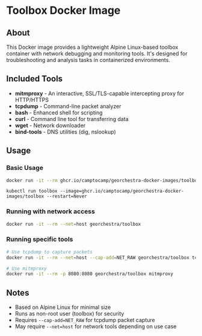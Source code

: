 # Toolbox Docker Image

## About

This Docker image provides a lightweight Alpine Linux-based toolbox container with network debugging and monitoring tools. It's designed for troubleshooting and analysis tasks in containerized environments.

## Included Tools

- **mitmproxy** - An interactive, SSL/TLS-capable intercepting proxy for HTTP/HTTPS
- **tcpdump** - Command-line packet analyzer
- **bash** - Enhanced shell for scripting
- **curl** - Command line tool for transferring data
- **wget** - Network downloader
- **bind-tools** - DNS utilities (dig, nslookup)

## Usage

### Basic Usage

```bash
docker run -it --rm ghcr.io/camptocamp/georchestra-docker-images/toolbox
```

```
kubectl run toolbox --image=ghcr.io/camptocamp/georchestra-docker-images/toolbox --restart=Never
```

### Running with network access

```bash
docker run -it --rm --net=host georchestra/toolbox
```

### Running specific tools

```bash
# Use tcpdump to capture packets
docker run -it --rm --net=host --cap-add=NET_RAW georchestra/toolbox tcpdump -i any

# Use mitmproxy
docker run -it --rm -p 8080:8080 georchestra/toolbox mitmproxy
```

## Notes

- Based on Alpine Linux for minimal size
- Runs as non-root user (toolbox) for security
- Requires `--cap-add=NET_RAW` for tcpdump packet capture
- May require `--net=host` for network tools depending on use case
